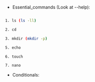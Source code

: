 - Essential_commands (Look at --help):

```bash

1. ls (ls -ll)

2. cd

3. mkdir (mkdir -p)

5. echo

6. touch

7. nano

```

- Conditionals:



